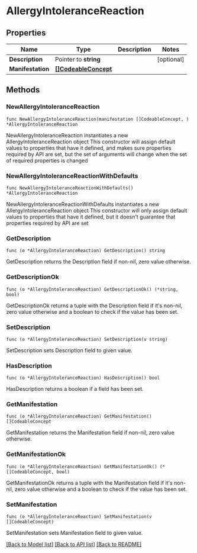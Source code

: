 # AllergyIntoleranceReaction

## Properties

Name | Type | Description | Notes
------------ | ------------- | ------------- | -------------
**Description** | Pointer to **string** |  | [optional] 
**Manifestation** | [**[]CodeableConcept**](CodeableConcept.md) |  | 

## Methods

### NewAllergyIntoleranceReaction

`func NewAllergyIntoleranceReaction(manifestation []CodeableConcept, ) *AllergyIntoleranceReaction`

NewAllergyIntoleranceReaction instantiates a new AllergyIntoleranceReaction object
This constructor will assign default values to properties that have it defined,
and makes sure properties required by API are set, but the set of arguments
will change when the set of required properties is changed

### NewAllergyIntoleranceReactionWithDefaults

`func NewAllergyIntoleranceReactionWithDefaults() *AllergyIntoleranceReaction`

NewAllergyIntoleranceReactionWithDefaults instantiates a new AllergyIntoleranceReaction object
This constructor will only assign default values to properties that have it defined,
but it doesn't guarantee that properties required by API are set

### GetDescription

`func (o *AllergyIntoleranceReaction) GetDescription() string`

GetDescription returns the Description field if non-nil, zero value otherwise.

### GetDescriptionOk

`func (o *AllergyIntoleranceReaction) GetDescriptionOk() (*string, bool)`

GetDescriptionOk returns a tuple with the Description field if it's non-nil, zero value otherwise
and a boolean to check if the value has been set.

### SetDescription

`func (o *AllergyIntoleranceReaction) SetDescription(v string)`

SetDescription sets Description field to given value.

### HasDescription

`func (o *AllergyIntoleranceReaction) HasDescription() bool`

HasDescription returns a boolean if a field has been set.

### GetManifestation

`func (o *AllergyIntoleranceReaction) GetManifestation() []CodeableConcept`

GetManifestation returns the Manifestation field if non-nil, zero value otherwise.

### GetManifestationOk

`func (o *AllergyIntoleranceReaction) GetManifestationOk() (*[]CodeableConcept, bool)`

GetManifestationOk returns a tuple with the Manifestation field if it's non-nil, zero value otherwise
and a boolean to check if the value has been set.

### SetManifestation

`func (o *AllergyIntoleranceReaction) SetManifestation(v []CodeableConcept)`

SetManifestation sets Manifestation field to given value.



[[Back to Model list]](../README.md#documentation-for-models) [[Back to API list]](../README.md#documentation-for-api-endpoints) [[Back to README]](../README.md)


